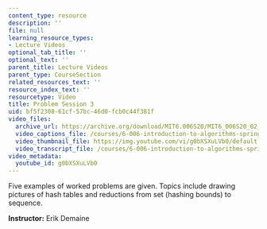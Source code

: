 ```yaml
---
content_type: resource
description: ''
file: null
learning_resource_types:
- Lecture Videos
optional_tab_title: ''
optional_text: ''
parent_title: Lecture Videos
parent_type: CourseSection
related_resources_text: ''
resource_index_text: ''
resourcetype: Video
title: Problem Session 3
uid: bf5f2308-61cf-57bc-46d0-fcb0c44f381f
video_files:
  archive_url: https://archive.org/download/MIT6.006S20/MIT6_006S20_02_21_Problem_Session_3_300k.mp4
  video_captions_file: /courses/6-006-introduction-to-algorithms-spring-2020/bdedc121a8aa5712aea43f919e763a50_g0bXSXuLVb0.vtt
  video_thumbnail_file: https://img.youtube.com/vi/g0bXSXuLVb0/default.jpg
  video_transcript_file: /courses/6-006-introduction-to-algorithms-spring-2020/b0daad0af274767463cc825de2134987_g0bXSXuLVb0.pdf
video_metadata:
  youtube_id: g0bXSXuLVb0
---
```


Five examples of worked problems are given. Topics include drawing pictures of hash tables and reductions from set (hashing bounds) to sequence.

**Instructor:** Erik Demaine